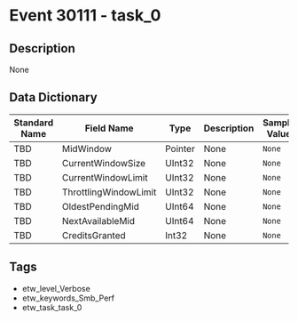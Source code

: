 # Event 30111 - task_0

## Description
None

## Data Dictionary
|Standard Name|Field Name|Type|Description|Sample Value|
|---|---|---|---|---|
|TBD|MidWindow|Pointer|None|`None`|
|TBD|CurrentWindowSize|UInt32|None|`None`|
|TBD|CurrentWindowLimit|UInt32|None|`None`|
|TBD|ThrottlingWindowLimit|UInt32|None|`None`|
|TBD|OldestPendingMid|UInt64|None|`None`|
|TBD|NextAvailableMid|UInt64|None|`None`|
|TBD|CreditsGranted|Int32|None|`None`|

## Tags
* etw_level_Verbose
* etw_keywords_Smb_Perf
* etw_task_task_0